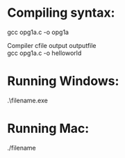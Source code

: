 # Compiling syntax:
gcc opg1a.c -o opg1a

Compiler	cfile		output		outputfile \
gcc		    opg1a.c 	-o 		    helloworld

# Running Windows:
.\filename.exe

# Running Mac:
./filename


